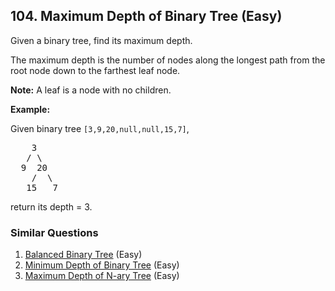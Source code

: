 <!--|This file generated by command(leetcode description); DO NOT EDIT.    |-->
<!--+----------------------------------------------------------------------+-->
<!--|@author    Openset <openset.wang@gmail.com>                           |-->
<!--|@link      https://github.com/openset                                 |-->
<!--|@home      https://github.com/openset/leetcode                        |-->
<!--+----------------------------------------------------------------------+-->

## 104. Maximum Depth of Binary Tree (Easy)

<p>Given a binary tree, find its maximum depth.</p>

<p>The maximum depth is the number of nodes along the longest path from the root node down to the farthest leaf node.</p>

<p><strong>Note:</strong>&nbsp;A leaf is a node with no children.</p>

<p><strong>Example:</strong></p>

<p>Given binary tree <code>[3,9,20,null,null,15,7]</code>,</p>

<pre>
    3
   / \
  9  20
    /  \
   15   7</pre>

<p>return its depth = 3.</p>


### Similar Questions
  1. [Balanced Binary Tree](https://github.com/openset/leetcode/tree/master/solution/balanced-binary-tree) (Easy)
  1. [Minimum Depth of Binary Tree](https://github.com/openset/leetcode/tree/master/solution/minimum-depth-of-binary-tree) (Easy)
  1. [Maximum Depth of N-ary Tree](https://github.com/openset/leetcode/tree/master/solution/maximum-depth-of-n-ary-tree) (Easy)
